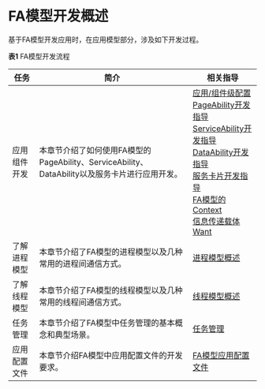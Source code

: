 # FA模型开发概述


基于FA模型开发应用时，在应用模型部分，涉及如下开发过程。


  **表1** FA模型开发流程

| 任务 | 简介 | 相关指导 |
| -------- | -------- | -------- |
| 应用组件开发 | 本章节介绍了如何使用FA模型的PageAbility、ServiceAbility、DataAbility以及服务卡片进行应用开发。 | [应用/组件级配置](application-component-configuration-fa.md)<br/>[PageAbility开发指导](pageability-overview.md)<br/>[ServiceAbility开发指导](serviceability-overview.md)<br/>[DataAbility开发指导](dataability-overview.md)<br/>[服务卡片开发指导](widget-development-fa.md)<br/>[FA模型的Context](application-context-fa.md)<br/>[信息传递载体Want](want-fa.md) |
| 了解进程模型 | 本章节介绍了FA模型的进程模型以及几种常用的进程间通信方式。 | [进程模型概述](process-model-fa.md) |
| 了解线程模型 | 本章节介绍了FA模型的线程模型以及几种常用的线程间通信方式。 | [线程模型概述](thread-model-fa.md) |
| 任务管理 | 本章节介绍了FA模型中任务管理的基本概念和典型场景。 | [任务管理](mission-management-fa.md) |
| 应用配置文件 | 本章节介绍FA模型中应用配置文件的开发要求。 | [FA模型应用配置文件](config-file-fa.md) |

